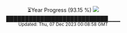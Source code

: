 <p align="center">
⏳Year Progress (93.15 %) <img src="https://file5s.ratemyserver.net/mobs/1062.gif"><br>
███████████████████████████▁▁▁ <br>
<sub>Updated: Thu, 07 Dec 2023 00:08:58 GMT</sub>
</p>

